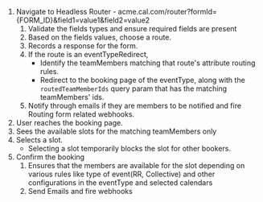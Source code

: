 1. Navigate to Headless Router - acme.cal.com/router?formId={FORM_ID}&field1=value1&field2=value2
   1. Validate the fields types and ensure required fields are present
   2. Based on the fields values, choose a route.
   3. Records a response for the form.
   4. If the route is an eventTypeRedirect,
      - Identify the teamMembers matching that route's attribute routing rules.
      - Redirect to the booking page of the eventType, along with the `routedTeamMemberIds` query param that has the matching teamMembers' ids.
   5. Notify through emails if they are members to be notified and fire Routing form related webhooks.
2. User reaches the booking page.
3. Sees the available slots for the matching teamMembers only
4. Selects a slot.
    - Selecting a slot temporarily blocks the slot for other bookers.
5. Confirm the booking
    1. Ensures that the members are available for the slot depending on various rules like type of event(RR, Collective) and other configurations in the eventType and selected calendars
    2. Send Emails and fire webhooks
